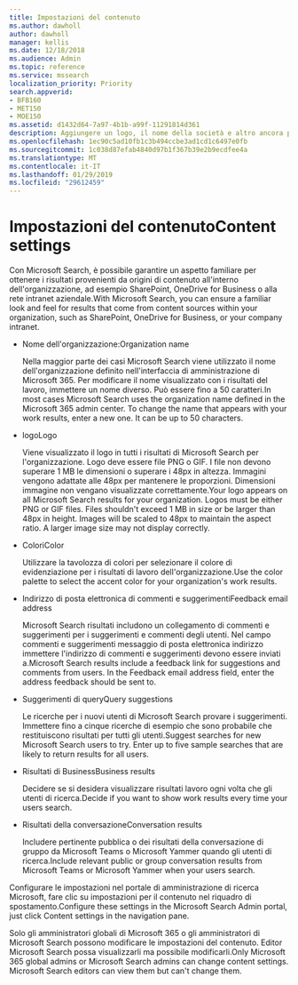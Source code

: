 ```yaml
---
title: Impostazioni del contenuto
ms.author: dawholl
author: dawholl
manager: kellis
ms.date: 12/18/2018
ms.audience: Admin
ms.topic: reference
ms.service: mssearch
localization_priority: Priority
search.appverid:
- BFB160
- MET150
- MOE150
ms.assetid: d1432d64-7a97-4b1b-a99f-11291814d361
description: Aggiungere un logo, il nome della società e altro ancora per i Microsoft Search utilizzare risultati
ms.openlocfilehash: 1ec90c5ad10fb1c3b494ccbe3ad1cd1c6497e0fb
ms.sourcegitcommit: 1c038d87efab4840d97b1f367b39e2b9ecdfee4a
ms.translationtype: MT
ms.contentlocale: it-IT
ms.lasthandoff: 01/29/2019
ms.locfileid: "29612459"
---
```

# <a name="content-settings"></a><span data-ttu-id="8d0d9-103">Impostazioni del contenuto</span><span class="sxs-lookup"><span data-stu-id="8d0d9-103">Content settings</span></span>

<span data-ttu-id="8d0d9-104">Con Microsoft Search, è possibile garantire un aspetto familiare per ottenere i risultati provenienti da origini di contenuto all'interno dell'organizzazione, ad esempio SharePoint, OneDrive for Business o alla rete intranet aziendale.</span><span class="sxs-lookup"><span data-stu-id="8d0d9-104">With Microsoft Search, you can ensure a familiar look and feel for results that come from content sources within your organization, such as SharePoint, OneDrive for Business, or your company intranet.</span></span> 
  
- <span data-ttu-id="8d0d9-105">Nome dell'organizzazione:</span><span class="sxs-lookup"><span data-stu-id="8d0d9-105">Organization name</span></span>
    
    <span data-ttu-id="8d0d9-p101">Nella maggior parte dei casi Microsoft Search viene utilizzato il nome dell'organizzazione definito nell'interfaccia di amministrazione di Microsoft 365. Per modificare il nome visualizzato con i risultati del lavoro, immettere un nome diverso. Può essere fino a 50 caratteri.</span><span class="sxs-lookup"><span data-stu-id="8d0d9-p101">In most cases Microsoft Search uses the organization name defined in the Microsoft 365 admin center. To change the name that appears with your work results, enter a new one. It can be up to 50 characters.</span></span>
    
- <span data-ttu-id="8d0d9-109">logo</span><span class="sxs-lookup"><span data-stu-id="8d0d9-109">Logo</span></span>
    
    <span data-ttu-id="8d0d9-p102">Viene visualizzato il logo in tutti i risultati di Microsoft Search per l'organizzazione. Logo deve essere file PNG o GIF. I file non devono superare 1 MB le dimensioni o superare i 48px in altezza. Immagini vengono adattate alle 48px per mantenere le proporzioni. Dimensioni immagine non vengano visualizzate correttamente.</span><span class="sxs-lookup"><span data-stu-id="8d0d9-p102">Your logo appears on all Microsoft Search results for your organization. Logos must be either PNG or GIF files. Files shouldn't exceed 1 MB in size or be larger than 48px in height. Images will be scaled to 48px to maintain the aspect ratio. A larger image size may not display correctly.</span></span>
    
- <span data-ttu-id="8d0d9-115">Colori</span><span class="sxs-lookup"><span data-stu-id="8d0d9-115">Color</span></span>
    
    <span data-ttu-id="8d0d9-116">Utilizzare la tavolozza di colori per selezionare il colore di evidenziazione per i risultati di lavoro dell'organizzazione.</span><span class="sxs-lookup"><span data-stu-id="8d0d9-116">Use the color palette to select the accent color for your organization's work results.</span></span>
    
- <span data-ttu-id="8d0d9-117">Indirizzo di posta elettronica di commenti e suggerimenti</span><span class="sxs-lookup"><span data-stu-id="8d0d9-117">Feedback email address</span></span>
    
    <span data-ttu-id="8d0d9-p103">Microsoft Search risultati includono un collegamento di commenti e suggerimenti per i suggerimenti e commenti degli utenti. Nel campo commenti e suggerimenti messaggio di posta elettronica indirizzo immettere l'indirizzo di commenti e suggerimenti devono essere inviati a.</span><span class="sxs-lookup"><span data-stu-id="8d0d9-p103">Microsoft Search results include a feedback link for suggestions and comments from users. In the Feedback email address field, enter the address feedback should be sent to.</span></span>
    
- <span data-ttu-id="8d0d9-120">Suggerimenti di query</span><span class="sxs-lookup"><span data-stu-id="8d0d9-120">Query suggestions</span></span>
    
    <span data-ttu-id="8d0d9-p104">Le ricerche per i nuovi utenti di Microsoft Search provare i suggerimenti. Immettere fino a cinque ricerche di esempio che sono probabile che restituiscono risultati per tutti gli utenti.</span><span class="sxs-lookup"><span data-stu-id="8d0d9-p104">Suggest searches for new Microsoft Search users to try. Enter up to five sample searches that are likely to return results for all users.</span></span>
    
- <span data-ttu-id="8d0d9-123">Risultati di Business</span><span class="sxs-lookup"><span data-stu-id="8d0d9-123">Business results</span></span>
    
    <span data-ttu-id="8d0d9-124">Decidere se si desidera visualizzare risultati lavoro ogni volta che gli utenti di ricerca.</span><span class="sxs-lookup"><span data-stu-id="8d0d9-124">Decide if you want to show work results every time your users search.</span></span>
    
- <span data-ttu-id="8d0d9-125">Risultati della conversazione</span><span class="sxs-lookup"><span data-stu-id="8d0d9-125">Conversation results</span></span>
    
    <span data-ttu-id="8d0d9-126">Includere pertinente pubblica o dei risultati della conversazione di gruppo da Microsoft Teams o Microsoft Yammer quando gli utenti di ricerca.</span><span class="sxs-lookup"><span data-stu-id="8d0d9-126">Include relevant public or group conversation results from Microsoft Teams or Microsoft Yammer when your users search.</span></span>
    
<span data-ttu-id="8d0d9-127">Configurare le impostazioni nel portale di amministrazione di ricerca Microsoft, fare clic su impostazioni per il contenuto nel riquadro di spostamento.</span><span class="sxs-lookup"><span data-stu-id="8d0d9-127">Configure these settings in the Microsoft Search Admin portal, just click Content settings in the navigation pane.</span></span>
  
<span data-ttu-id="8d0d9-p105">Solo gli amministratori globali di Microsoft 365 o gli amministratori di Microsoft Search possono modificare le impostazioni del contenuto. Editor Microsoft Search possa visualizzarli ma possibile modificarli.</span><span class="sxs-lookup"><span data-stu-id="8d0d9-p105">Only Microsoft 365 global admins or Microsoft Search admins can change content settings. Microsoft Search editors can view them but can't change them.</span></span>


